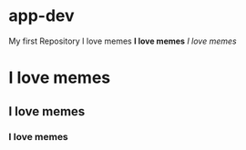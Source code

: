 # app-dev
My first Repository
I love memes
**I love memes**
*I love memes*
# I love memes
## I love memes
### I love memes
